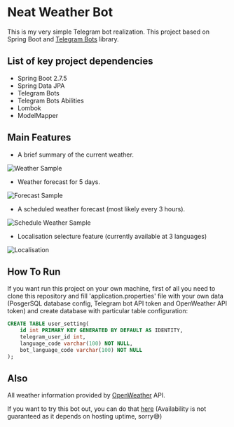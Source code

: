 # Neat Weather Bot
This is my very simple Telegram bot realization. This project based on Spring Boot and [Telegram Bots](https://github.com/rubenlagus/TelegramBots) library.
## List of key project dependencies
- Spring Boot 2.7.5
- Spring Data JPA
- Telegram Bots
- Telegram Bots Abilities
- Lombok
- ModelMapper
## Main Features
- A brief summary of the current weather. 

![Weather Sample](https://user-images.githubusercontent.com/45082368/202491873-20d25d7e-7980-49d9-a321-f80862a8cffb.png)

- Weather forecast for 5 days.

![Forecast Sample](https://user-images.githubusercontent.com/45082368/202510843-1a2375b5-abce-4a31-9a92-158a11969cd0.png)

- A scheduled weather forecast (most likely every 3 hours).

![Schedule Weather Sample](https://user-images.githubusercontent.com/45082368/202512051-b23936a6-6a7d-410d-94be-d778b3e3a67c.png)

- Localisation selecture feature (currently available at 3 languages)

![Localisation](https://user-images.githubusercontent.com/45082368/210422345-5a11d01d-2b8b-4480-9d4c-3f5c795cd3cd.png)

## How To Run 
If you want run this project on your own machine,
first of all you need to clone this repository and fill 'application.properties' file with your own data 
(PosgerSQL database config, Telegram bot API token and OpenWeather API token) and create database with 
particular table configuration: 
```sql
CREATE TABLE user_setting(
    id int PRIMARY KEY GENERATED BY DEFAULT AS IDENTITY,
    telegram_user_id int,
    language_code varchar(100) NOT NULL,
    bot_language_code varchar(100) NOT NULL
);
```

## Also
All weather information provided by [OpenWeather](https://openweathermap.org/) API. 

If you want to try this bot out, you can do that [here](https://t.me/neatWeatherBot) (Availability is not guaranteed as it depends on hosting uptime, sorry😅) 
